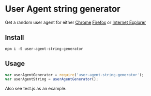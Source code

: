 # User Agent string generator
Get a random user agent for either [Chrome](http://www.useragentstring.com/pages/Chrome/) [Firefox](http://www.useragentstring.com/pages/Firefox/) or [Internet Explorer](http://www.useragentstring.com/pages/Internet%20Explorer/)

## Install
`npm i -S user-agent-string-generator`

## Usage
```js
var userAgentGenerator = require('user-agent-string-generator');
var userAgentString = userAgentGenerator();
```

Also see test.js as an example.
